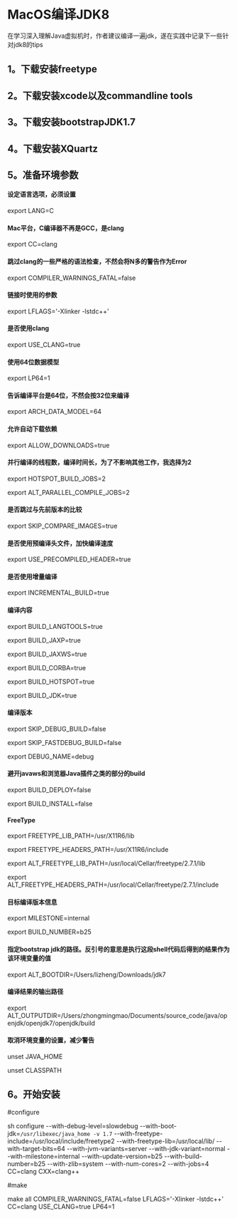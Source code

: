 # MacOS编译JDK8

在学习深入理解Java虚拟机时，作者建议编译一遍jdk，遂在实践中记录下一些针对jdk8的tips

## <a name="3vpqlm"></a>1。下载安装freetype
## <a name="3vpqlm"></a>2。下载安装xcode以及commandline tools
## <a name="3vpqlm"></a>3。下载安装bootstrapJDK1.7
## <a name="3vpqlm"></a>4。下载安装XQuartz
## <a name="3vpqlm"></a>5。准备环境参数

#### <a name="tds7mn"></a>设定语言选项，必须设置

export LANG=C

#### <a name="9x8mgk"></a>Mac平台，C编译器不再是GCC，是clang

export CC=clang

#### <a name="7660ld"></a>跳过clang的一些严格的语法检查，不然会将N多的警告作为Error

export COMPILER\_WARNINGS\_FATAL=false

#### <a name="gunegu"></a>链接时使用的参数

export LFLAGS='-Xlinker -lstdc++'

#### <a name="uq8nwl"></a>是否使用clang

export USE\_CLANG=true

#### <a name="cffnca"></a>使用64位数据模型

export LP64=1

#### <a name="h114oz"></a>告诉编译平台是64位，不然会按32位来编译

export ARCH\_DATA\_MODEL=64

#### <a name="qhevke"></a>允许自动下载依赖

export ALLOW\_DOWNLOADS=true

#### <a name="z7squa"></a>并行编译的线程数，编译时间长，为了不影响其他工作，我选择为2

export HOTSPOT\_BUILD\_JOBS=2

export ALT\_PARALLEL\_COMPILE\_JOBS=2

#### <a name="vpp7zo"></a>是否跳过与先前版本的比较

export SKIP\_COMPARE\_IMAGES=true

#### <a name="cr1sdz"></a>是否使用预编译头文件，加快编译速度

export USE\_PRECOMPILED\_HEADER=true

#### <a name="hos5dt"></a>是否使用增量编译

export INCREMENTAL\_BUILD=true

#### <a name="b0wbma"></a>编译内容

export BUILD\_LANGTOOLS=true

export BUILD\_JAXP=true

export BUILD\_JAXWS=true

export BUILD\_CORBA=true

export BUILD\_HOTSPOT=true

export BUILD\_JDK=true

#### <a name="hybwbm"></a>编译版本

export SKIP\_DEBUG\_BUILD=false

export SKIP\_FASTDEBUG\_BUILD=false

export DEBUG\_NAME=debug

#### <a name="smq8iu"></a>避开javaws和浏览器Java插件之类的部分的build

export BUILD\_DEPLOY=false

export BUILD\_INSTALL=false

#### <a name="8ks9ez"></a>FreeType

export FREETYPE\_LIB\_PATH=/usr/X11R6/lib

export FREETYPE\_HEADERS\_PATH=/usr/X11R6/include

export ALT\_FREETYPE\_LIB\_PATH=/usr/local/Cellar/freetype/2.7.1/lib

export ALT\_FREETYPE\_HEADERS\_PATH=/usr/local/Cellar/freetype/2.7.1/include

#### <a name="gx4ekm"></a>目标编译版本信息

export MILESTONE=internal

export BUILD\_NUMBER=b25

#### <a name="bdkgag"></a>指定bootstrap jdk的路径。反引号的意思是执行这段shell代码后得到的结果作为该环境变量的值

export ALT\_BOOTDIR=/Users/lizheng/Downloads/jdk7

#### <a name="lqmhvd"></a>编译结果的输出路径

export ALT\_OUTPUTDIR=/Users/zhongmingmao/Documents/source\_code/java/openjdk/openjdk7/openjdk/build


#### <a name="bb75am"></a>取消环境变量的设置，减少警告

unset JAVA\_HOME

unset CLASSPATH

## <a name="8hn4kc"></a>6。开始安装

#configure

sh configure --with-debug-level=slowdebug --with-boot-jdk=`/usr/libexec/java_home -v 1.7` --with-freetype-include=/usr/local/include/freetype2 --with-freetype-lib=/usr/local/lib/ --with-target-bits=64 --with-jvm-variants=server --with-jdk-variant=normal --with-milestone=internal --with-update-version=b25 --with-build-number=b25 --with-zlib=system --with-num-cores=2 --with-jobs=4 CC=clang CXX=clang++

#make

make all COMPILER\_WARNINGS\_FATAL=false LFLAGS='-Xlinker -lstdc++' CC=clang USE\_CLANG=true LP64=1
